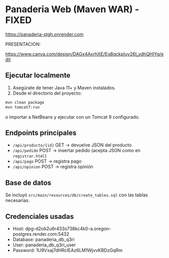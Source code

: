 # Panaderia Web (Maven WAR) - FIXED
https://panaderia-stgh.onrender.com


PRESENTACION:


https://www.canva.com/design/DAGx4AxrhXE/Eg8qckpIuy26I_vdhQHIYg/edit

## Ejecutar localmente

1. Asegúrate de tener Java 11+ y Maven instalados.
2. Desde el directorio del proyecto:
```bash
mvn clean package
mvn tomcat7:run
```
o importar a NetBeans y ejecutar con un Tomcat 9 configurado.

## Endpoints principales
- `/api/producto/{id}` GET → devuelve JSON del producto
- `/api/pedido` POST → insertar pedido (acepta JSON como en `registrar.html`)
- `/api/pago` POST → registra pago
- `/api/opinion` POST → registra opinión

## Base de datos
Se incluyó `src/main/resources/db/create_tables.sql` con las tablas necesarias.

## Credenciales usadas 
- Host: dpg-d2ob2u6r433s738kc4k0-a.oregon-postgres.render.com:5432
- Database: panaderia_db_q3ri
- User: panaderia_db_q3ri_user
- Password: 1U9Vxaj7dHRcIEAz6LM1WjvvKBDzGqRm
